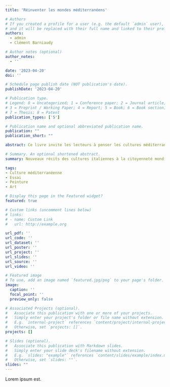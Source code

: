 ```yaml
---
title: 'Réinventer les mondes méditerranéens'

# Authors
# If you created a profile for a user (e.g. the default `admin` user), write the username (folder name) here
# and it will be replaced with their full name and linked to their profile.
authors:
  - admin
  - Clément Barniaudy

# Author notes (optional)
author_notes:
  - ''

date: '2023-04-20'
doi: ''

# Schedule page publish date (NOT publication's date).
publishDate: '2023-04-20'

# Publication type.
# Legend: 0 = Uncategorized; 1 = Conference paper; 2 = Journal article;
# 3 = Preprint / Working Paper; 4 = Report; 5 = Book; 6 = Book section;
# 7 = Thesis; 8 = Patent
publication_types: ['5']

# Publication name and optional abbreviated publication name.
publication: ""
publication_short: ""

abstract: Ce livre invite les lecteurs à penser les cultures méditerranéennes comme des mondes interconnectés, vus à la lumière de la manière dont elles évoluent, disparaissent, renaissent et se transforment perpétuellement. Cette perspective entend construire des ponts entre les côtes nord et sud de la mer afin d'élargir et d'approfondir notre compréhension des évolutions actuelles des mondes méditerranéens, aux niveaux culturel, littéraire, artistique et géopolitique. Comme le suggérait Paul Valéry, on peut considérer cet espace pluriel sous l’angle des intenses échanges culturels, économiques et humains qui caractérisent depuis toujours la Mare Nostrum. Nous pouvons également considérer les mondes méditerranéens dans un processus énactif ouvert, en explorant en profondeur leur évolution entre nature et culture, en examinant l’environnement naturel et les relations transformatrices entre humains et non-humains. <br><br> Les écrivains et chercheurs de Re-storying Mediterranean Worlds appellent à un dialogue entre les deux côtes afin de relier ce qui a été brisé. Dans cet ouvrage, ils mettent en lumière une conscience interculturelle et créolisée, traversant les mondes méditerranéens – incluant les cultures italienne, française et tunisienne, mais aussi les migrations depuis, vers et au sein de la région – et transcendant toute idée de repli communautaire. Ces essais expriment le besoin urgent de passer d’une compréhension de la migration comme souffrance à la notion selon laquelle la mobilité est un droit inaliénable, jetant ainsi les bases d’une nouvelle idée de citoyenneté mondiale.

# Summary. An optional shortened abstract.
summary: Nouveaux récits des cultures italiennes à la citoyenneté mondiale.

tags:
- Culture méditerranéenne 
- Essai
- Peinture
- Art

# Display this page in the Featured widget?
featured: true

# Custom links (uncomment lines below)
# links:
# - name: Custom Link
#   url: http://example.org

url_pdf: ''
url_code: ''
url_dataset: ''
url_poster: ''
url_project: ''
url_slides: ''
url_source: ''
url_video: ''

# Featured image
# To use, add an image named `featured.jpg/png` to your page's folder.
image:
  caption: ''
  focal_point: ''
  preview_only: false

# Associated Projects (optional).
#   Associate this publication with one or more of your projects.
#   Simply enter your project's folder or file name without extension.
#   E.g. `internal-project` references `content/project/internal-project/index.md`.
#   Otherwise, set `projects: []`.
projects: []

# Slides (optional).
#   Associate this publication with Markdown slides.
#   Simply enter your slide deck's filename without extension.
#   E.g. `slides: "example"` references `content/slides/example/index.md`.
#   Otherwise, set `slides: ""`.
slides: ""
---
```


Lorem ipsum est.